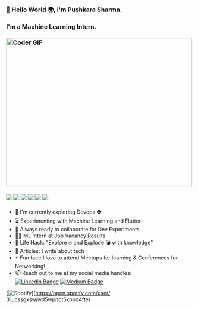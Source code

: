 <h3 align="left">
 <abc>
  <br>👋 Hello World 🌍, I'm Pushkara Sharma.<br>
  <br> I'm a Machine Learning Intern. <br>
  <br>
    <img src="https://media.giphy.com/media/SWoSkN6DxTszqIKEqv/giphy.gif" alt="Coder GIF" width="500" height="400"> 
 </abc>
</h3> 

   ####      ![](https://img.shields.io/badge/Machine%20Learning-%3C%2F%3E-blueviolet) ![](https://img.shields.io/badge/Deep%20Learning-%3C%2F%3E-yellow) ![](https://img.shields.io/badge/Python-%7C-0%2C%2022%2C%20100) ![](https://img.shields.io/badge/Flutter-%7C-yellowgreen) ![](https://img.shields.io/badge/Google%20Cloud-%7C-orange) ![](https://img.shields.io/badge/Docker-%7C-blue)

- :telescope: I'm currently exploring Devops :alien:
- :hourglass_flowing_sand: Experimenting with Machine Learning and Flutter
- :microscope: Always ready to collaborate for Dev Experiments
- :man_technologist: ML Intern at Job Vacancy Results
- :dart: Life Hack: "Explore :fire: and Explode :bomb: with knowledge" 
- 📝  Articles: I write about tech 
- :zap: Fun fact: I love to attend Meetups for learning & Conferences for Networking!
- :mailbox: Reach out to me at my social media handles: <br>
[![Linkedin Badge](https://img.shields.io/badge/-@pushkarasharma-blue?style=flat-square&logo=Linkedin&logoColor=white&link=https://www.linkedin.com/in/imsivram1999/)](https://www.linkedin.com/in/pushkara-sharma/) [![Medium Badge](https://img.shields.io/badge/-@pushkarasharma-black?style=flat-square&labelColor=black&logo=medium&logoColor=white&link=)](https://medium.com/@pushkarasharma11)

[![Spotify](https://github-readme-stats-cyan-nine.vercel.app/api/spotify)](https://open.spotify.com/user/	31ucssgxswjwd5wpnot5xpbd4fte)
